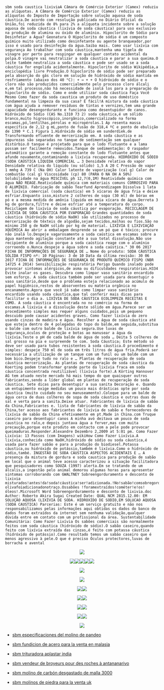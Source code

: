 
```
sbm soda caustica lixiviaA Câmara de Comércio Exterior (Camex) reduziu as alíquotas. A Câmara de Comércio Exterior (Camex) reduziu as alíquotas do Imposto de Importação sobre solução aquosa de soda cáustica.De acordo com resolução publicada no Diário Oficial da União,foi reduzida de 8% para 2% a alíquota incidente sobre a solução aquosa de soda cáustica (lixívia de soda cáustica) para uso exclusivo na produção de alumina ou óxido de alumínio. Hipoclorito de Sódio para Desinfetar a Água? Geonatura O Hipoclorito de sódio é um composto químico muito utilizado como desinfetante ou agente branqueador,por isso é usado para desinfeção da água.Saiba mais. Como usar lixívia com segurança Ao trabalhar com soda cáustica,mantenha uma tigela de vinagre por perto para respingar em qualquer contato acidental da polpa.O vinagre vai neutralizar a soda cáustica e parar a sua queima.O leite também neutraliza a soda cáustica e pode ser usado se a soda cáustica for engolida acidentalmente. Hipoclorito de sódio Wikipédia,a enciclopédia livre Produção.O hipoclorito de sódio pode ser preparado pela absorção do gás cloro em solução de hidróxido de sódio mantida em resfriamento (abaixo dos 40 °C): + ↔ + + O hidróxido de sódio e o cloro não são produzidos comercialmente pelo processo cloro álcali e,em tal processo,não há necessidade de isolá los para a preparação do hipoclorito de sódio. Como e onde utilizar soda cáustica Faça Você Mesmo Como fazer da soda caustica um produto de uso doméstico fundamental na limpeza da sua casa? É fácil!A mistura da soda cáustica com água ajuda a remover resíduos de tintas e vernizes,tem uma grande capacidade desengordurante e funciona como desentupidor de canos. Hidróxido de Sódio (CAS No.1310 73 2) soda cáustica,é um sólido branco,muito higroscópico,inorgânico,comercializado na forma escamas,pó,lentilhas,pérolas e micropérolas.1 Ap resenta massa específica de 2,12 g mL,ponto de fusão de 318,4 ºC e ponto de ebulição de 1390 º C.1 Figura 1.Hidróxido de sódio em sunderdiek.de Transformando efluente de mercerização em. A soda cáustica e as impurezas são separadas no tanque de sedimentação sem qualquer distúrbio.O tanque é projetado para que o lodo flutuante e a lama possam ser facilmente removidos.Tanque de sedimentação: O raspador automático garante a remoção constante do lodo flutuante antes que afunde novamente,contaminando a lixívia recuperada. HIDRÓXIDO DE SÓDIO (SODA CAÚSTICA LÍQUIDA COMERCIAL … 3 Densidade relativa do vapor Densidade relativa do líquido (ou sólido) 1,5 A 20 C Pressão de vapor 1 mmhg A 739 C (Na OH) Calor latente de vaporização (cal g) Calor de combustão (cal g) Viscosidade (cp) 80 (PARA O NA OH A 50%) Solubilidade na água MISCÍVEL ph 12,7(0,1M) Reatividade química com água NÃO REAGE.Reatividade química com materiais comuns CORROSIVO PARA O ALUMÍNIO. Fabricação de sabão Tearfund Aprendizagem Dissolva 1 lata de lixívia comercial (soda cáustica) em 5 xícaras de água fria e deixe esfriar.Enquanto isso,misture 2 colheres de sopa (30 ml) de bórax em pó e a mesma medida de amônia líquida em meia xícara de água.Derreta 3 kg de gordura,filtre e deixe esfriar até a temperatura do corpo. Reciclagem de lixívia de soda cáustica por evaporação. RECICLAGEM DE LIXÍVIA DE SODA CÁUSTICA POR EVAPORAÇÃO Grandes quantidades de soda cáustica (hidróxido de sódio NaOH) são utilizados no processo de mercerização de têxteis de algodão,sejam tecidos,malhas ou fios.São no mínimo 250 g de NaOH sólido por kg de material. LIXÍVIA E LIXIVIAÇÃO XQUÍMICA Ao abrir a embalagem desprende se um pó que é tóxico; procure não inalá lo.Despeje vagarosamente a soda caústica em escamas sobre a água mantendo agitação constante até a sua total dissolução.Não use recipiente de alumínio porque a soda caústica reage com o alumínio corroendo o.Nunca despeje a água sobre a soda caústica." 30 06 2017 FICHA DE INFORMAÇÕES DE SEGURANÇA DE … Nome do produto: SODA CÁUSTICA SÓLIDA FISPQ nº: 10 Páginas: 3 de 10 Data da última revisão: 30 06 2017 FICHA DE INFORMAÇÕES DE SEGURANÇA DE PRODUTO QUÍMICO FISPQ (NBR 14725 4 2014) Sensibilização respiratória Perigo Quando inalado pode provocar sintomas alérgicos,de asma ou dificuldades respiratórias.H334 Evite inalar os gases. Descubra como limpar vaso sanitário encardido sem esforço. A soda cáustica também pode ser usada para desentupir o vaso sanitário,desde que o problema esteja relacionado ao acúmulo de papel higiênico,restos de absorventes ou matéria orgânica no encanamento.Agora que você já sabe como limpar vaso sanitário encardido usando soda cáustica,que tal conferir mais dicas para facilitar o dia a. LIXÍVIA DE SODA CÁUSTICA ECOLIMPEZA RECEITAS E COMO. A soda cáustica é encontrada no no comércio na forma de escamas.A lixivia é a dissolução deste sólido em água.Parece ser um procedimento simples mas requer alguns cuidados,pois um pequeno descuido pode causar acidentes graves. Como fazer lixívia do zero usando cinzas de madeira e água. Recolher a água de soda cáustica até que esteja dentro de 4 polegadas do topo do balde,em seguida,substitua o balde com outro balde de lixívia segura.Use luvas de segurança,óculos de proteção e botas ao manusear a água da lixívia.Teste o pH de cada balde de água de soda … Deita 5 colheres de sal grosso na pia e surpreende te com. Soda Cáustica; Este método só deve ser usado para tubos resistentes à soda cáustica.O procedimento é simples: despeje 750 ml de soda em três litros de água fria.Poderá ser necessária a utilização de um tanque com um funil ou um balde com um bom bico.Despeje tudo no ralo e … Plantas de recuperação de soda cáustica mercerização. As plantas de recuperação de soda cáustica da Koerting podem transformar grande parte da lixívia fraca em soda cáustica concentrada reutilizável (lixívia forte).A Körting Hannover AG tem atuado neste mercado há mais tempo do que quaisquer outros fabricantes,sendo a líder global em plantas de recuperação de soda cáustica. Sete dicas para desentupir a sua sanita Decoração e. Quando um entupimento exige medidas um pouco mais drásticas opte por soda cáustica (muito cuidado no seu manuseamento).Coloque para um balde de água cerca de duas colheres de sopa de soda cáustica e outras duas de sal e verta para a sanita.Deixe atuar. Fabricantes de lixívia de sabão da China,Fabricantes e. lista de fabricantes de lixívia de sabão da China,ter acesso aos fabricantes de lixívia de sabão e fornecedores de lixívia de sabão da China efetivamente em pt.Made in China.com Truque caseiro para desentupir canos A minha avó deitava um pouco de soda caustica no ralo,e depois juntava água a ferver,mas com muita precaução,porque este produto em contacto com a pele pode provocar queimaduras.Responder.Alexandre Dezembro 2,2009 at 5:01 pm. Como Fazer Lixívia: 13 Passos (com Imagens) wikiHow Como Fazer Lixívia.A lixívia,conhecida como NaOH,hidróxido de sódio ou soda cáustica,é usada para fazer sabão e para a produção do biodiesel.Potassa cáustica,ou hidróxido de potássio,também é lixívia.Como o hidróxido de sódio,també. INGESTÃO DE SODA CÁUSTICA ASPECTOS ACIDENTAIS E … A presença da mistura de gordura e soda caustica para produção de sabão em local que o animal teve acesso caracterizou a situação facilitadora que pesquisadores como SOUZA (1997) alerta.Em se tratando de um álcalis,a ingestão pelo animal demorou algumas horas para apresentar sintomas corroborando com GWALTNEY Sobreengorduramento e desconto de lixivia misturados!antes!da!soda!cáustica!ser!adicionada.!No!sabão!comsobregordura!o! olivafoiadicionadonotraço.Ossabões !foramextraídos!cométer!e!os!óleos!.Microsoft Word Sobreengorduramento e desconto de lixivia.doc Author: Roberto Akira Sugai Created Date: QUAL NCM 2815.12.00: EM SOLUÇÃO AQUOSA (LIXÍVIA DE SODA. HIDROXIDO DE SODIO,EM SOLUCAO AQUOSA (SODA CAUSTICA) Parcerias: Este é um serviço gratuito e não nos responsabilizamos pelas informações aqui obtidas os dados do banco de dados foram extraídos da internet sem nenhuma validação,qualquer dúvida entre em contato com um profissional da área. Sustentabilidade Comunitária: Como Fazer Lixívia Os sabões comerciais são normalmente feitos com soda cáustica (hidróxido de sódio).O sabão caseiro,quando feito com lixívia extraída das cinzas,é feito com potassa cáustica (hidróxido de potássio).Como resultado temos um sabão caseiro que é menos agressivo à pele.O que é preciso Óculos protectores,luvas de borracha e avental 
```

<div align="center">

<a href="https://es-crusher.shibang-china.com/github&k=sbm+soda+caustica+lixivia"><img src="https://static.shibang-china.com/es/crusher/logo.jpg"></a>

<a href="https://es-crusher.shibang-china.com/github&k=sbm+soda+caustica+lixivia"><img src="https://static.shibang-china.com/es/crusher/index.jpg"></a><a href="https://es-crusher.shibang-china.com/material.htmlgithub&k=sbm+soda+caustica+lixivia"><img src="https://static.shibang-china.com/es/crusher/material.jpg"></a><a href="https://es-crusher.shibang-china.com/application.htmlgithub&k=sbm+soda+caustica+lixivia"><img src="https://static.shibang-china.com/es/crusher/application.jpg"></a><a href="https://es-crusher.shibang-china.com/aboutus.htmlgithub&k=sbm+soda+caustica+lixivia"><img src="https://static.shibang-china.com/es/crusher/aboutus.jpg"></a><a href="https://es-crusher.shibang-china.com/contact.htmlgithub&k=sbm+soda+caustica+lixivia"><img src="https://static.shibang-china.com/es/crusher/contact.jpg"></a>

<a href="https://es-crusher.shibang-china.com/github&k=sbm+soda+caustica+lixivia"><img src="https://static.shibang-china.com/es/crusher/banner.jpg"></a>

<a href="https://swt.shibang-china.com/github&k=sbm+soda+caustica+lixivia"><img src="https://static.shibang-china.com/es/crusher/text.jpg"></a>

<a href="https://swt.shibang-china.com/github&k=sbm+soda+caustica+lixivia"><img src="https://static.shibang-china.com/es/crusher/chat.jpg"></a><a href="https://es-crusher.shibang-china.com/contact.htmlgithub&k=sbm+soda+caustica+lixivia"><img src="https://static.shibang-china.com/es/crusher/message.jpg"></a>

<a href="https://es-crusher.shibang-china.com/products/pe.htmlgithub&k=sbm+soda+caustica+lixivia"><img src="https://static.shibang-china.com/es/crusher/pe.jpg"></a><a href="https://es-crusher.shibang-china.com/products/pf.htmlgithub&k=sbm+soda+caustica+lixivia"><img src="https://static.shibang-china.com/es/crusher/pf.jpg"></a>

<a href="https://es-crusher.shibang-china.com/products/hpt.htmlgithub&k=sbm+soda+caustica+lixivia"><img src="https://static.shibang-china.com/es/crusher/hpt.jpg"></a><a href="https://es-crusher.shibang-china.com/products/vsi.htmlgithub&k=sbm+soda+caustica+lixivia"><img src="https://static.shibang-china.com/es/crusher/vsi.jpg"></a>

<a href="https://es-crusher.shibang-china.com/products/klv.htmlgithub&k=sbm+soda+caustica+lixivia"><img src="https://static.shibang-china.com/es/crusher/klv.jpg"></a><a href="https://es-crusher.shibang-china.com/products/portable.htmlgithub&k=sbm+soda+caustica+lixivia"><img src="https://static.shibang-china.com/es/crusher/portable.jpg"></a>

<a href="https://swt.shibang-china.com/github&k=sbm+soda+caustica+lixivia"><img src="https://static.shibang-china.com/es/crusher/case.jpg"></a>

</div>


* [sbm especificaciones del molino de pandeo](sbm%20especificaciones%20del%20molino%20de%20pandeo.md)

* [sbm fundicion de acero para la venta en malasia](sbm%20fundicion%20de%20acero%20para%20la%20venta%20en%20malasia.md)

* [sbm trituradora aplastar india](sbm%20trituradora%20aplastar%20india.md)

* [sbm vendeur de broyeurs pour des roches à antananarivo](sbm%20vendeur%20de%20broyeurs%20pour%20des%20roches%20%C3%A0%20antananarivo.md)

* [sbm molino de carbón desgastado de malla 3000](sbm%20molino%20de%20carb%C3%B3n%20desgastado%20de%20malla%203000.md)

* [sbm molinos de piedra para la venta uk](sbm%20molinos%20de%20piedra%20para%20la%20venta%20uk.md)